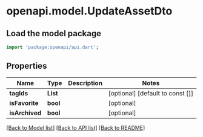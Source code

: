 # openapi.model.UpdateAssetDto

## Load the model package
```dart
import 'package:openapi/api.dart';
```

## Properties
Name | Type | Description | Notes
------------ | ------------- | ------------- | -------------
**tagIds** | **List<String>** |  | [optional] [default to const []]
**isFavorite** | **bool** |  | [optional] 
**isArchived** | **bool** |  | [optional] 

[[Back to Model list]](../README.md#documentation-for-models) [[Back to API list]](../README.md#documentation-for-api-endpoints) [[Back to README]](../README.md)


